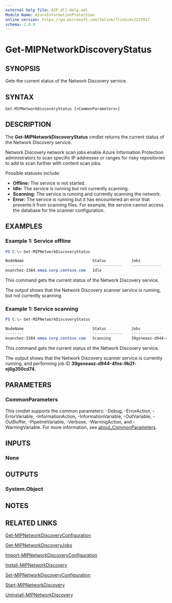 ```yaml
---
external help file: AIP.dll-Help.xml
Module Name: AzureInformationProtection
online version: https://go.microsoft.com/fwlink/?linkid=2137917
schema: 2.0.0
---
```


# Get-MIPNetworkDiscoveryStatus

## SYNOPSIS
Gets the current status of the Network Discovery service.

## SYNTAX

```
Get-MIPNetworkDiscoveryStatus [<CommonParameters>]
```

## DESCRIPTION

The **Get-MIPNetworkDiscoveryStatus** cmdlet returns the current status of the Network Discovery service.

Network Discovery network scan jobs enable Azure Information Protection administrators to scan specific IP addresses or ranges for risky repositories to add to scan further with content scan jobs.

Possible statuses include:

- **Offline:** The service is not started.
- **Idle:** The service is running but not currently scanning. 
- **Scanning:** The service is running and currently scanning the network.
- **Error:** The service is running but it has encountered an error that prevents it from scanning files. For example, the service cannot access the database for the scanner configuration.

## EXAMPLES

### Example 1: Service offline
```powershell
PS C:\> Get-MIPNetworkDiscoveryStatus

NodeName                              Status           Jobs
--------                              -------------    -------------
msanchez-3384.emea.corp.contoso.com   Idle    

```

This command gets the current status of the Network Discovery service.

The output shows that the Network Discovery scanner service is running, but not currently scanning. 

### Example 1: Service scanning
```powershell
PS C:\> Get-MIPNetworkDiscoveryStatus

NodeName                              Status           Jobs
--------                              -------------    -------------
msanchez-3384.emea.corp.contoso.com   Scanning         39gsneaoz-d944-4fns-9b2f-ej6g350cd74    

```

This command gets the current status of the Network Discovery service.

The output shows that the Network Discovery scanner service is currently running, and performing job ID **39gsneaoz-d944-4fns-9b2f-ej6g350cd74.**

## PARAMETERS

### CommonParameters
This cmdlet supports the common parameters: -Debug, -ErrorAction, -ErrorVariable, -InformationAction, -InformationVariable, -OutVariable, -OutBuffer, -PipelineVariable, -Verbose, -WarningAction, and -WarningVariable. For more information, see [about_CommonParameters](http://go.microsoft.com/fwlink/?LinkID=113216).

## INPUTS

### None

## OUTPUTS

### System.Object
## NOTES

## RELATED LINKS

[Get-MIPNetworkDiscoveryConfiguration](Get-MIPNetworkDiscoveryConfiguration.md)

[Get-MIPNetworkDiscoveryJobs](Get-MIPNetworkDiscoveryJobs.md)

[Import-MIPNetworkDiscoveryConfiguration](Import-MIPNetworkDiscoveryConfiguration.md)

[Install-MIPNetworkDiscovery](Install-MIPNetworkDiscovery.md)

[Set-MIPNetworkDiscoveryConfiguration](Set-MIPNetworkDiscoveryConfiguration.md)

[Start-MIPNetworkDiscovery](Start-MIPNetworkDiscovery.md)

[Uninstall-MIPNetworkDiscovery](Uninstall-MIPNetworkDiscovery.md)